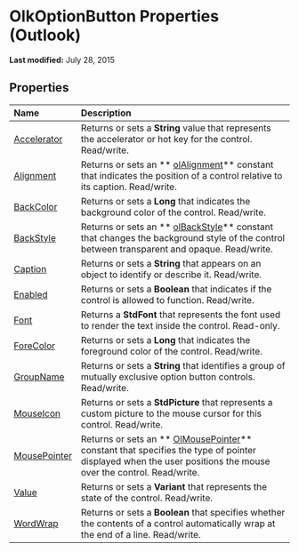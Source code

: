 
# OlkOptionButton Properties (Outlook)

 **Last modified:** July 28, 2015


## Properties



|**Name**|**Description**|
|:-----|:-----|
| [Accelerator](f1b21d0d-b039-b37b-5f60-4d5acbeaf508.md)|Returns or sets a  **String** value that represents the accelerator or hot key for the control. Read/write.|
| [Alignment](0d6d5ac4-d084-ea7d-80e6-854315f94b90.md)|Returns or sets an  ** [olAlignment](3a3eae47-c92a-8d67-327e-33d902f23abd.md)** constant that indicates the position of a control relative to its caption. Read/write.|
| [BackColor](fd390606-b2a4-ddbd-1f92-a540bfc2aea7.md)|Returns or sets a  **Long** that indicates the background color of the control. Read/write.|
| [BackStyle](5feb95d7-6e02-90de-f4f7-507d0b83c1f4.md)|Returns or sets an  ** [olBackStyle](54ed2253-fe39-9e91-e15a-8e9072d0c257.md)** constant that changes the background style of the control between transparent and opaque. Read/write.|
| [Caption](4c376ac9-cc84-684b-2476-137d87dc84a2.md)|Returns or sets a  **String** that appears on an object to identify or describe it. Read/write.|
| [Enabled](172c6cd0-a1df-eb51-ece7-0d53c714e39f.md)|Returns or sets a  **Boolean** that indicates if the control is allowed to function. Read/write.|
| [Font](1658e020-9791-0926-9170-e25fc52e7dbf.md)|Returns a  **StdFont** that represents the font used to render the text inside the control. Read-only.|
| [ForeColor](fbbbe118-42e3-d230-6c38-592b9bbb3cab.md)|Returns or sets a  **Long** that indicates the foreground color of the control. Read/write.|
| [GroupName](10d091d7-4dae-fa13-abca-424ae27cafa6.md)|Returns or sets a  **String** that identifies a group of mutually exclusive option button controls. Read/write.|
| [MouseIcon](8a5266a7-c5fd-103c-f608-f80919448e53.md)|Returns or sets a  **StdPicture** that represents a custom picture to the mouse cursor for this control. Read/write.|
| [MousePointer](b539a4bb-4ffc-aff1-eafb-cca7a90a05a7.md)|Returns or sets an  ** [OlMousePointer](527df8bb-000c-f108-0522-2d294858b251.md)** constant that specifies the type of pointer displayed when the user positions the mouse over the control. Read/write.|
| [Value](5199d3f8-c90c-a66a-0487-78ec7ee66bcc.md)|Returns or sets a  **Variant** that represents the state of the control. Read/write.|
| [WordWrap](a4bf62eb-18ee-fab8-7439-6149300f3a90.md)|Returns or sets a  **Boolean** that specifies whether the contents of a control automatically wrap at the end of a line. Read/write.|
